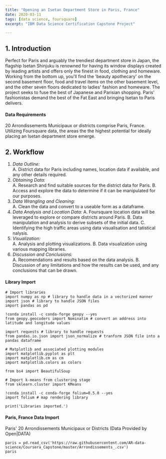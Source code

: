 ```yaml
---
title: "Opening an Isetan Department Store in Paris, France"
date: 2020-03-11
tags: [data science, foursquare]
excerpt: "IBM Data Science Certification Capstone Project"

---
```


## 1. Introduction
Perfect for Paris and arguably the trendiest department store in Japan, the flagship Isetan Shinjuku is renowned for having its window displays created by leading artists and offers only the finest in food, clothing and homeware. Working from the bottom up, you'll find the 'beauty apothecary' on the second basement floor, food and travel items on the other basement level, and the other seven floors dedicated to ladies' fashion and homeware. The project seeks to fuse the best of Japanese and Parisian shopping. Paris' fashionistas demand the best of the Fat East and bringing Isetan to Paris delivers.

#### Data Requirements
20 Arrondissements Municipaux or districts comprise Paris, France. Utilizing Foursquare data, the areas the the highest potential for ideally placing an Isetan department store emerge.

## 2. Workflow
1. _Data Outline:_  
  A. District data for Paris including names, location data if available, and any other details required.  
2. _Obtaining Data:_  
  A. Research and find suitable sources for the district data for Paris. 
  B. Access and explore the data to determine if it can be manipulated for our purposes. 
3. _Data Wrangling and Cleaning:_  
  A. Clean the data and convert to a useable form as a dataframe. 
4. _Data Analysis and Location Data:_
  A. Foursquare location data will be leveraged to explore or compare districts around Paris. 
  B. Data manipulation and analysis to derive subsets of the initial data. 
  C. Identifying the high traffic areas using data visualisation and tatistical nalysis. 
5. _Visualization:_  
  A. Analysis and plotting visualizations. 
  B. Data visualization using various mapping libraries. 
6. _Discussion and Conclusions:_  
  A. Recomendations and results based on the data analysis. 
  B. Discussion of any limitations and how the results can be used, and any conclusions that can be drawn.

#### Library Import
```
# Import libraries
import numpy as np # library to handle data in a vectorized manner
import json # library to handle JSON files
import pandas as pd

!conda install -c conda-forge geopy --yes 
from geopy.geocoders import Nominatim # convert an address into latitude and longitude values

import requests # library to handle requests
from pandas.io.json import json_normalize # tranform JSON file into a pandas dataframe

# Matplotlib and associated plotting modules
import matplotlib.pyplot as plt
import matplotlib.cm as cm
import matplotlib.colors as colors

from bs4 import BeautifulSoup

# Import k-means from clustering stage
from sklearn.cluster import KMeans

!conda install -c conda-forge folium=0.5.0 --yes 
import folium # map rendering library

print('Libraries imported.')
```

#### Paris, France Data Import
Paris' 20 Arrondissements Municipaux or Districts (Data Provided by Open|DATA)

```
paris = pd.read_csv('https://raw.githubusercontent.com/AR-data-science/Coursera_Capstone/master/Arrondissements_.csv')
paris
```

